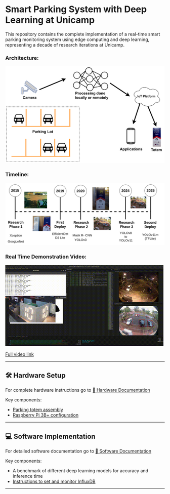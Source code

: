# Smart Parking System with Deep Learning at Unicamp

This repository contains the complete implementation of a real-time smart parking monitoring system using edge computing and deep learning, representing a decade of research iterations at Unicamp.

### Architecture:
![System Overview](assets/docs/system_architecture.png)


### Timeline:
![System Overview](assets/docs/system_evolution.png)


### Real Time Demonstration Video:
![System Overview](assets/docs/demo_system.gif)

[Full video link](https://youtu.be/7rofjEfX5fA)

---

## 🛠 Hardware Setup
For complete hardware instructions go to 
[📖 Hardware Documentation](hardware/)

Key components:
- [Parking totem assembly](hardware/totem/)
- [Raspberry Pi 3B+ configuration](hardware/pi_and_camera/)

---


## 💻 Software Implementation
For detailed software documentation go to 
[📖 Software Documentation](software/)

Key components:
- A benchmark of different deep learning models for accuracy and inference time
- [Instructions to set and monitor InfluxDB](software/influx/)

---

